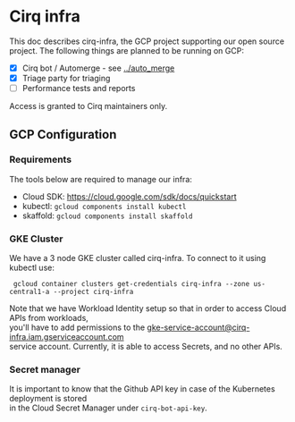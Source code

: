 # Cirq infra 

This doc describes cirq-infra, the GCP project supporting our open source project.
The following things are planned to be running on GCP: 

- [X] Cirq bot / Automerge - see [../auto_merge](../auto_merge/README.md)
- [X] Triage party for triaging 
- [ ] Performance tests and reports  

Access is granted to Cirq maintainers only.

## GCP Configuration 

### Requirements

The tools below are required to manage our infra:

- Cloud SDK: https://cloud.google.com/sdk/docs/quickstart
- kubectl: `gcloud components install kubectl`
- skaffold: `gcloud components install skaffold`


### GKE Cluster 

We have a 3 node GKE cluster called cirq-infra.
To connect to it using kubectl use:  

```
 gcloud container clusters get-credentials cirq-infra --zone us-central1-a --project cirq-infra
```

Note that we have Workload Identity setup so that in order to access Cloud APIs from workloads, \
you'll have to add permissions to the gke-service-account@cirq-infra.iam.gserviceaccount.com \
service account. Currently, it is able to access Secrets, and no other APIs.

### Secret manager 

It is important to know that the Github API key in case of the Kubernetes deployment is stored \
in the Cloud Secret Manager under `cirq-bot-api-key`. 
